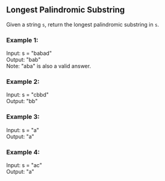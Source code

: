 ## Longest Palindromic Substring

Given a string `s`, return the longest palindromic substring in `s`.

### Example 1:

Input: s = "babad"  
Output: "bab"  
Note: "aba" is also a valid answer.  

### Example 2:

Input: s = "cbbd"  
Output: "bb"  

### Example 3:

Input: s = "a"  
Output: "a"  

### Example 4:

Input: s = "ac"  
Output: "a"  